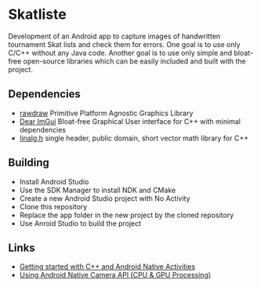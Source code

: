 # Skatliste

Development of an Android app to capture images of handwritten tournament Skat lists and check them for errors. One goal is to use only C/C++ without any Java code. Another goal is to use only simple and bloat-free open-source libraries which can be easily included and built with the project.

## Dependencies

* [rawdraw](https://github.com/cntools/rawdraw) Primitive Platform Agnostic Graphics Library
* [Dear ImGui](https://github.com/ocornut/imgui) Bloat-free Graphical User interface for C++ with minimal dependencies
* [linalg.h](https://github.com/sgorsten/linalg) single header, public domain, short vector math library for C++

## Building

* Install Android Studio
* Use the SDK Manager to install NDK and CMake
* Create a new Android Studio project with No Activity
* Clone this repository
* Replace the app folder in the new project by the cloned repository
* Use Anroid Studio to build the project

## Links

* [Getting started with C++ and Android Native Activities](https://medium.com/androiddevelopers/getting-started-with-c-and-android-native-activities-2213b402ffff)
* [Using Android Native Camera API (CPU & GPU Processing)](https://www.sisik.eu/blog/android/ndk/camera)
